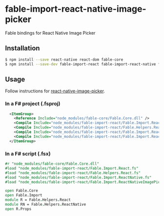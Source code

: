 # fable-import-react-native-image-picker

Fable bindings for React Native Image Picker

## Installation

```sh
$ npm install --save react-native react-dom fable-core
$ npm install --save-dev fable-import-react fable-import-react-native fable-import-react-native-image-picker
```

## Usage

Follow instructions for [react-native-image-picker](https://github.com/marcshilling/react-native-image-picker).

### In a F# project (.fsproj)

```xml
  <ItemGroup>
    <Reference Include="node_modules/fable-core/Fable.Core.dll" />
    <Compile Include="node_modules/fable-import-react/Fable.Import.React.fs" />    
    <Compile Include="node_modules/fable-import-react/Fable.Helpers.React.fs" />
    <Compile Include="node_modules/fable-import-react/Fable.Import.ReactNative.fs" />
    <Compile Include="node_modules/fable-import-react/Fable.Import.ReactNativeImagePicker.fs" />        
  </ItemGroup>
```

### In a F# script (.fsx)

```fsharp
#r "node_modules/fable-core/Fable.Core.dll"
#load "node_modules/fable-import-react/Fable.Import.React.fs"
#load "node_modules/fable-import-react/Fable.Helpers.React.fs"
#load "node_modules/fable-import-react/Fable.Import.ReactNative.fs"
#load "node_modules/fable-import-react/Fable.Import.ReactNativeImagePicker.fs"

open Fable.Core
open Fable.Import
module R = Fable.Helpers.React
module RN = Fable.Helpers.ReactNative
open R.Props
```